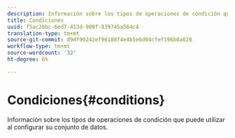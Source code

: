 ```yaml
---
description: Información sobre los tipos de operaciones de condición que puede utilizar al configurar su conjunto de datos.
title: Condiciones
uuid: f5ac28bc-6ed7-413d-909f-839745a564c4
translation-type: tm+mt
source-git-commit: d9df90242ef96188f4e4b5e6d04cfef196b0a628
workflow-type: tm+mt
source-wordcount: '32'
ht-degree: 6%

---
```



# Condiciones{#conditions}

Información sobre los tipos de operaciones de condición que puede utilizar al configurar su conjunto de datos.

